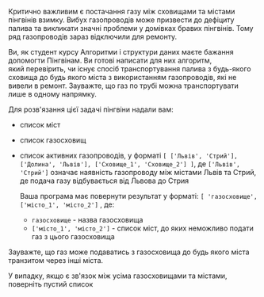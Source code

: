 Критично важливим є постачання газу між сховищами та містами пінгвінів взимку. Вибух газопроводів може призвести до дефіциту палива та викликати значні проблеми у домівках бравих пінгвінів. Тому ряд газопроводів зараз відключили для ремонту.  
  
Ви, як студент курсу Алгоритми і структури даних маєте бажання допомогти Пінгвінам. Ви готові написати для них алгоритм, який перевірить, чи існує спосіб транспортування палива з будь-якого сховища до будь якого міста з використанням газопроводів, які не вивели в ремонт. Зауважте, що газ по трубі можна транспортувати лише в одному напрямку.  
  
Для розв'язання цієї задачі пінгвіни надали вам: 
- список міст
- список газосховищ
- список активних газопроводів, у форматі `[ ['Львів', 'Стрий'], ['Долина', 'Львів'], ['Сховище_1', 'Сховище_2'] ]`, де `['Львів', 'Стрий']`  означає наявність газопроводу між містами Львів та Стрий, де подача газу відбувається від Львова до Стрия
  
  Ваша програма має повернути результат у форматі: `[ 'газосховище', ['місто_1', 'місто_2']` , де:
	-  `газосховище` - назва газосховища
	- `['місто_1', 'місто_2']`  - список міст, до яких неможливо подати газ з цього газосховища
	  
Зауважте, що газ може подаватись з газосховища до будь якого міста транзитом через інші міста.

У випадку, якщо є зв'язок між усіма газосховищами та містами, поверніть пустий список
